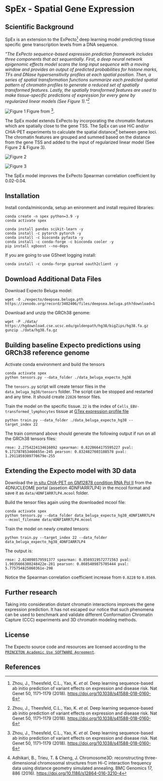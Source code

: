 # SpEx - Spatial Gene Expression 

## Scientific Background

SpEx is an extension to the ExPecto[^1] deep learning model predicting tissue specific gene transcription levels from a DNA sequence. 

_"The ExPecto sequence-based expression prediction framework includes three components that act sequentially. First, a deep neural network epigenomic effects model scans the long input sequence with a moving window and provides an output of predicted probabilities for histone marks, TFs and DNase hypersensitivity profiles at each spatial position. Then, a series of spatial transformation functions summarize each predicted spatial pattern of chromatin profiles to generate a reduced set of spatially transformed features. Lastly, the spatially transformed features are used to make tissue-specific predictions of expression for every gene by regularized linear models (See Figure 1)."[^1]_

![Figure 1](docs/expecto_fig1.jpg)
Figure from [^1].


The SpEx model extends ExPecto by incorporating the chromatin features which are spatially close to the gene TSS. The SpEx can use HiC and/or CHiA-PET experiments to calculate the spatial distance[^2] between gene loci. The chromatin features are grouped and summed based on the distance from the gene TSS and added to the input of regularized linear model (See Figure 2 & Figure 3).

![Figure 2](docs/spex_fig2.png)

![Figure 3](docs/spex.png)

The SpEx model improves the ExPecto Spearman correlation coefficient by 0.02-0.04.

## Installation

Install conda/miniconda, setup an enironment and install required libraries:
```
conda create -n spex python=3.9 -y
conda activate spex

conda install pandas scikit-learn -y
conda install -c pytorch pytorch -y
conda install -c bioconda pyfasta -y
conda install -c conda-forge -c bioconda cooler -y
pip install xgboost --no-deps
```
If you are going to use GSheet logging install:
```
conda install -c conda-forge gspread oauth2client -y
```

## Download Additional Data Files
Download Expecto Beluga model:
```
wget -O ./expecto/deepsea.beluga.pth https://zenodo.org/record/3402406/files/deepsea.beluga.pth?download=1 
```
Download and unzip the GRCh38 genome:
```
wget -P ./data/ https://hgdownload.cse.ucsc.edu/goldenpath/hg38/bigZips/hg38.fa.gz
gunzip ./data/hg38.fa.gz
```

## Building baseline Expecto predictions using GRCh38 reference genome
Activate conda environment and build the tensors
```
conda activate spex
python tensors.py --data_folder ./data_beluga_expecto_hg38
```
The `tensors.py` script will create tensor files in the `data_beluga_hg38/tensors` folder. The script can be stopped and restarted and any time. It should create `22826` tensor files.

Train the model on the specific tissue. `22` is the index of `Cells_EBV-transformed_lymphocytes` tissue at [GTex expression profile file](./expecto/geneanno.exp.csv)
```
python train.py --data_folder ./data_beluga_expecto_hg38 --target_index 22
```
The train command above should generate the following output if run on all the GRCh38 tensors files:
```
rmse: 2.2754224134616092 spearman: 0.8228664175595227 pval: 9.171787853466655e-245 pearson: 0.8324827603188578 pval: 1.2911859309770679e-255
```

## Extending the Expecto model with 3D data
Download the [in situ ChIA-PET on GM12878 condition RNA Pol II](https://data.4dnucleome.org/files-processed/4DNFIARR7LP4/) from the 4DNUCLEOME portal (assetion 4DNFIARR7LP4) in the mcool format and save it as `data/4DNFIARR7LP4.mcool` folder.

Build the tensor files again using the downloaded mcool file:
```
conda activate spex
python tensors.py --data_folder data_beluga_expecto_hg38_4DNFIARR7LP4 --mcool_filename data/4DNFIARR7LP4.mcool
```
Train the model on newly created tensors:
```
python train.py --target_index 22 --data_folder data_beluga_expecto_hg38_4DNFIARR7LP4
```
The output is:
```
rmse: 2.024098579591377 spearman: 0.8569319572771563 pval: 1.9035666380248422e-281 pearson: 0.8685409875705444 pval: 5.775754825860361e-298
```
Notice the Spearman correlation coefficient increase from `0.8228` to `0.8569`.

## Further research
Taking into consideration distant chromatin interactions improves the gene expression prediction. It has not escaped our notice that such phenomena can be used to benchmark and validate different Conformation Chromatin Capture (CCC) experiments and 3D chromatin modeling methods.

## License
The Expecto source code and resources are licensed according to the [`PRINCETON Academic Use SOFTWARE Agreement`](https://github.com/FunctionLab/ExPecto).

## References
[^1]: Zhou, J., Theesfeld, C.L., Yao, K. _et al._ Deep learning sequence-based ab initio prediction of variant effects on expression and disease risk. Nat Genet 50, 1171–1179 (2018). https://doi.org/10.1038/s41588-018-0160-6

[^2]: Adhikari, B., Trieu, T. & Cheng, J. Chromosome3D: reconstructing three-dimensional chromosomal structures from Hi-C interaction frequency data using distance geometry simulated annealing. BMC Genomics 17, 886 (2016). https://doi.org/10.1186/s12864-016-3210-4
